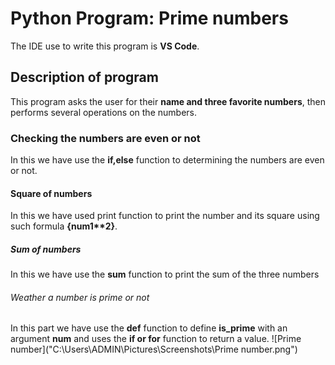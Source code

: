 # Python Program: Prime numbers
The IDE use to write this program is **VS Code**.
## Description of program
This program asks the user for their **name and three favorite numbers**, then performs several operations on the numbers.
### Checking the numbers are even or not 
In this we have use the **if,else** function to determining the numbers are even or not.
#### Square of numbers
In this we have used print function to print the number and its square using such formula __{num1**2}__.
##### Sum of numbers 
In this we have use the **sum** function to print the sum of the three numbers
###### Weather a number is prime or not
In this part we have use the **def** function to define **is_prime** with an argument **num** and uses the **if or for** function to return a value.
![Prime number]("C:\Users\ADMIN\Pictures\Screenshots\Prime number.png")
